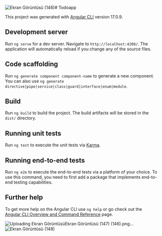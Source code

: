 ![Ekran Görüntüsü (146)](https://github.com/emineedagulsen/angular-apps/assets/101573509/6ca62b92-3ce7-4936-8254-a52d49faf5a1)# Todoapp

This project was generated with [Angular CLI](https://github.com/angular/angular-cli) version 17.0.9.

## Development server

Run `ng serve` for a dev server. Navigate to `http://localhost:4200/`. The application will automatically reload if you change any of the source files.

## Code scaffolding

Run `ng generate component component-name` to generate a new component. You can also use `ng generate directive|pipe|service|class|guard|interface|enum|module`.

## Build

Run `ng build` to build the project. The build artifacts will be stored in the `dist/` directory.

## Running unit tests

Run `ng test` to execute the unit tests via [Karma](https://karma-runner.github.io).

## Running end-to-end tests

Run `ng e2e` to execute the end-to-end tests via a platform of your choice. To use this command, you need to first add a package that implements end-to-end testing capabilities.

## Further help

To get more help on the Angular CLI use `ng help` or go check out the [Angular CLI Overview and Command Reference](https://angular.io/cli) page.

![Uploading Ekran Görüntüsü![Ekran Görüntüsü (147)](https://github.com/emineedagulsen/angular-apps/assets/101573509/a5e51218-4232-4642-8376-04076222dbe8)
 (146).png…]()![Ekran Görüntüsü (148)](https://github.com/emineedagulsen/angular-apps/assets/101573509/7900cfdc-8293-496f-9597-270e3320f67f)




